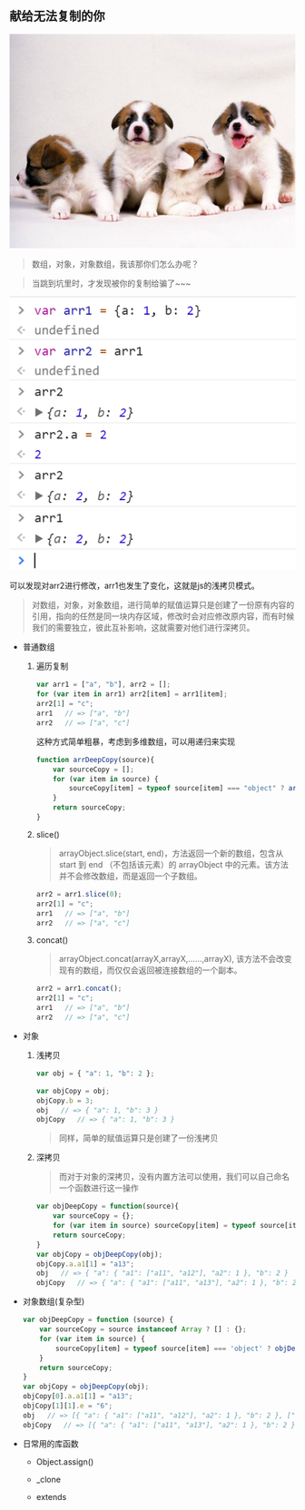## 献给无法复制的你

![copy](images/array.jpg)

> 数组，对象，对象数组，我该那你们怎么办呢？

> 当跳到坑里时，才发现被你的复制给骗了~~~

![arr1](images/arr1.png)

可以发现对arr2进行修改，arr1也发生了变化，这就是js的浅拷贝模式。

> 对数组，对象，对象数组，进行简单的赋值运算只是创建了一份原有内容的引用，指向的任然是同一块内存区域，修改时会对应修改原内容，而有时候我们的需要独立，彼此互补影响，这就需要对他们进行深拷贝。

- 普通数组
    1. 遍历复制

        ```js
        var arr1 = ["a", "b"], arr2 = [];
        for (var item in arr1) arr2[item] = arr1[item];
        arr2[1] = "c";
        arr1   // => ["a", "b"]
        arr2   // => ["a", "c"]
        ```
        这种方式简单粗暴，考虑到多维数组，可以用递归来实现

        ```js
        function arrDeepCopy(source){
            var sourceCopy = [];
            for (var item in source) {
                sourceCopy[item] = typeof source[item] === "object" ? arrDeepCopy(source[item]) : source[item]
            }
            return sourceCopy;
        }
        ```

    2. slice()

        > arrayObject.slice(start, end)，方法返回一个新的数组，包含从 start 到 end （不包括该元素）的 arrayObject 中的元素。该方法并不会修改数组，而是返回一个子数组。

        ```js
        arr2 = arr1.slice(0);
        arr2[1] = "c";
        arr1   // => ["a", "b"]
        arr2   // => ["a", "c"]
        ```
    3. concat()

        > arrayObject.concat(arrayX,arrayX,......,arrayX), 该方法不会改变现有的数组，而仅仅会返回被连接数组的一个副本。

        ```js
        arr2 = arr1.concat();
        arr2[1] = "c";
        arr1   // => ["a", "b"]
        arr2   // => ["a", "c"]
        ```

- 对象
    1. 浅拷贝

        ```js
        var obj = { "a": 1, "b": 2 };
        ```

        ```js
        var objCopy = obj;
        objCopy.b = 3;
        obj   // => { "a": 1, "b": 3 }
        objCopy   // => { "a": 1, "b": 3 }
        ```
        > 同样，简单的赋值运算只是创建了一份浅拷贝

    2. 深拷贝

        > 而对于对象的深拷贝，没有内置方法可以使用，我们可以自己命名一个函数进行这一操作

        ```js
        var objDeepCopy = function(source){
            var sourceCopy = {};
            for (var item in source) sourceCopy[item] = typeof source[item] === 'object' ? objDeepCopy(source[item]) : source[item];
            return sourceCopy;
        }
        var objCopy = objDeepCopy(obj);
        objCopy.a.a1[1] = "a13";
        obj   // => { "a": { "a1": ["a11", "a12"], "a2": 1 }, "b": 2 }
        objCopy   // => { "a": { "a1": ["a11", "a13"], "a2": 1 }, "b": 2 }
        ```

- 对象数组(复杂型)

    ```js
    var objDeepCopy = function (source) {
        var sourceCopy = source instanceof Array ? [] : {};
        for (var item in source) {
            sourceCopy[item] = typeof source[item] === 'object' ? objDeepCopy(source[item]) : source[item];
        }
        return sourceCopy;
    }
    var objCopy = objDeepCopy(obj);
    objCopy[0].a.a1[1] = "a13";
    objCopy[1][1].e = "6";
    obj   // => [{ "a": { "a1": ["a11", "a12"], "a2": 1 }, "b": 2 }, ["c", { "d": 4, "e": 5 }]]
    objCopy   // => [{ "a": { "a1": ["a11", "a13"], "a2": 1 }, "b": 2 }, ["c", { "d": 4, "e": 6 }]]
    ```

- 日常用的库函数

    - Object.assign()

    - _clone

    - extends
